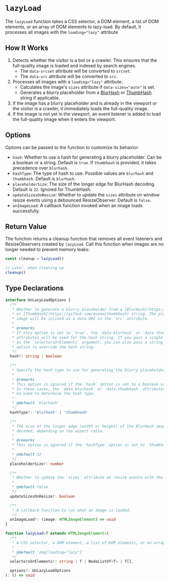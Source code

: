# `lazyLoad`

The `lazyLoad` function takes a CSS selector, a DOM element, a list of DOM elements, or an array of DOM elements to lazy-load. By default, it processes all images with the `loading="lazy"` attribute

## How It Works

1. Detects whether the visitor is a bot or a crawler. This ensures that the full-quality image is loaded and indexed by search engines.
   - The `data-srcset` attribute will be converted to `srcset`.
   - The `data-src` attribute will be converted to `src`.
2. Processes all images with a `loading="lazy"` attribute.
   - Calculates the image's `sizes` attribute if `data-sizes="auto"` is set.
   - Generates a blurry placeholder from a [BlurHash](/placeholders/blurhash) or [ThumbHash](/placeholders/thumbhash) string if applicable.
3. If the image has a blurry placeholder and is already in the viewport or the visitor is a crawler, it immediately loads the full-quality image.
4. If the image is not yet in the viewport, an event listener is added to load the full-quality image when it enters the viewport.

## Options

Options can be passed to the function to customize its behavior:

- `hash`: Whether to use a hash for generating a blurry placeholder. Can be a boolean or a string. Default is `true`. If `thumbhash` is provided, it takes precedence over `blurhash`.
- `hashType`: The type of hash to use. Possible values are `blurhash` and `thumbhash`. Default is `blurhash`.
- `placeholderSize`: The size of the longer edge for BlurHash decoding. Default is `32`. Ignored for ThumbHash.
- `updateSizesOnResize`: Whether to update the `sizes` attribute on window resize events using a debounced ResizeObserver. Default is `false`.
- `onImageLoad`: A callback function invoked when an image loads successfully.

## Return Value

The function returns a cleanup function that removes all event listeners and ResizeObservers created by `lazyLoad`. Call this function when images are no longer needed to prevent memory leaks:

```ts
const cleanup = lazyLoad()

// Later, when cleaning up
cleanup()
```

## Type Declarations

```ts
interface UnLazyLoadOptions {
  /**
   * Whether to generate a blurry placeholder from a [BlurHash](https://blurha.sh)
   * or [ThumbHash](https://github.com/evanw/thumbhash) string. The placeholder
   * image will be inlined as a data URI in the `src` attribute.
   *
   * @remarks
   * If this option is set to `true`, the `data-blurhash` or `data-thumbhash`
   * attributes will be used for the hash string. If you pass a single element
   * as the `selectorsOrElements` argument, you can also pass a string to this
   * option to override the hash string.
   */
  hash?: string | boolean

  /**
   * Specify the hash type to use for generating the blurry placeholder.
   *
   * @remarks
   * This option is ignored if the `hash` option is set to a boolean value.
   * In these cases, the `data-blurhash` or `data-thumbhash` attributes will
   * be used to determine the hash type.
   *
   * @default 'blurhash'
   */
  hashType?: 'blurhash' | 'thumbhash'

  /**
   * The size of the longer edge (width or height) of the BlurHash image to be
   * decoded, depending on the aspect ratio.
   *
   * @remarks
   * This option is ignored if the `hashType` option is set to `thumbhash`.
   *
   * @default 32
   */
  placeholderSize?: number

  /**
   * Whether to update the `sizes` attribute on resize events with the current image width.
   *
   * @default false
   */
  updateSizesOnResize?: boolean

  /**
   * A callback function to run when an image is loaded.
   */
  onImageLoad?: (image: HTMLImageElement) => void
}

function lazyLoad<T extends HTMLImageElement>(
  /**
   * A CSS selector, a DOM element, a list of DOM elements, or an array of DOM elements to lazy-load.
   *
   * @default 'img[loading="lazy"]'
   */
  selectorsOrElements?: string | T | NodeListOf<T> | T[],

  options?: UnLazyLoadOptions
): () => void
```
